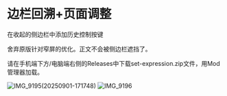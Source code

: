 # 边栏回溯+页面调整

在收起的侧边栏中添加历史控制按键

舍弃原版针对窄屏的优化。正文不会被侧边栏遮挡了。

请在手机端下方/电脑端右侧的Releases中下载set-expression.zip文件，用Mod管理器加载。

![IMG_9195(20250901-171748)](https://github.com/user-attachments/assets/d9becaec-a535-4c48-a483-20baf13bccf4)
![IMG_9196](https://github.com/user-attachments/assets/850d96c0-cbb0-4cb3-a435-f19e81a3843c)
